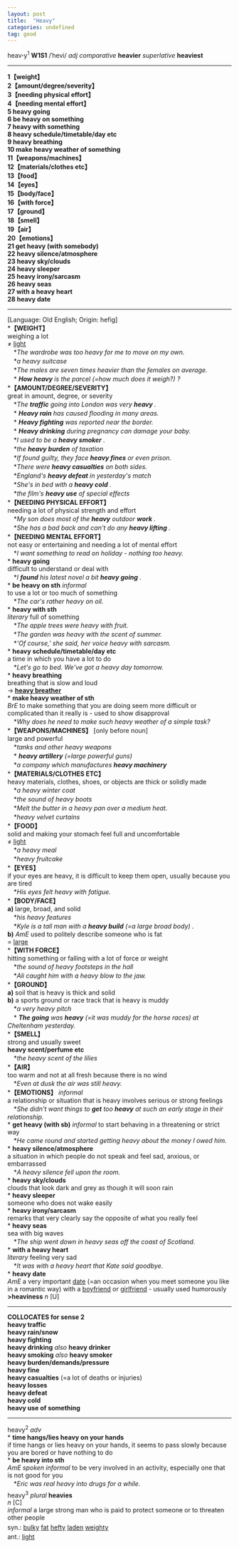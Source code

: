 ```yaml
---
layout: post
title:  "Heavy"
categories: undefined
tag: good
---
```

<DIV style="MARGIN: 0px 0px 5px">heav<B>·</B>y<SUP>1</SUP> <B>W1S1</B> /ˈhevi/ <I>adj comparative</I> <B>heavier</B> <I>superlative</I> <B>heaviest</B> <BR>
<HR>
<B>1【weight】</B><BR><B>2【amount/degree/severity】</B><BR><B>3【needing physical effort】</B><BR><B>4【needing mental effort】</B><BR><B>5 heavy going</B><BR><B>6 be heavy on something</B><BR><B>7 heavy with something</B><BR><B>8 heavy schedule/timetable/day etc</B><BR><B>9 heavy breathing</B><BR><B>10 make heavy weather of something</B><BR><B>11【weapons/machines】</B><BR><B>12【materials/clothes etc】</B><BR><B>13【food】</B><BR><B>14【eyes】</B><BR><B>15【body/face】</B><BR><B>16【with force】</B><BR><B>17【ground】</B><BR><B>18【smell】</B><BR><B>19【air】</B><BR><B>20【emotions】</B><BR><B>21 get heavy (with somebody)</B><BR><B>22 heavy silence/atmosphere</B><BR><B>23 heavy sky/clouds</B><BR><B>24 heavy sleeper</B><BR><B>25 heavy irony/sarcasm</B><BR><B>26 heavy seas</B><BR><B>27 with a heavy heart</B><BR><B>28 heavy date</B>
<HR>
[Language: Old English; Origin: hefig]<BR>*<B>【WEIGHT】</B><BR>weighing a lot<BR>≠ <A href="{{ site.baseurl }}/light"><U>light</U></A><BR>　*<I>The wardrobe was too heavy for me to move on my own.</I><BR>　*<I>a heavy suitcase</I><BR>　*<I>The males are seven times heavier than the females on average.</I><BR>　*<I> <B>How heavy</B> is the parcel (=how much does it weigh?) ?</I><BR>*<B>【AMOUNT/DEGREE/SEVERITY】</B><BR>great in amount, degree, or severity<BR>　*<I>The <B>traffic</B> going into London was very <B>heavy</B> .</I><BR>　*<I> <B>Heavy rain</B> has caused flooding in many areas.</I><BR>　*<I> <B>Heavy fighting</B> was reported near the border.</I><BR>　*<I> <B>Heavy drinking</B> during pregnancy can damage your baby.</I><BR>　*<I>I used to be a <B>heavy smoker</B> .</I><BR>　*<I>the <B>heavy burden</B> of taxation</I><BR>　*<I>If found guilty, they face <B>heavy fines</B> or even prison.</I><BR>　*<I>There were <B>heavy casualties</B> on both sides.</I><BR>　*<I>England's <B>heavy defeat</B> in yesterday's match</I><BR>　*<I>She's in bed with a <B>heavy cold</B> .</I><BR>　*<I>the film's <B>heavy use</B> of special effects</I><BR>*<B>【NEEDING PHYSICAL EFFORT】</B><BR>needing a lot of physical strength and effort<BR>　*<I>My son does most of the <B>heavy</B> outdoor <B>work</B> .</I><BR>　*<I>She has a bad back and can't do any <B>heavy lifting</B> .</I><BR>*<B>【NEEDING MENTAL EFFORT】</B><BR>not easy or entertaining and needing a lot of mental effort<BR>　*<I>I want something to read on holiday - nothing too heavy.</I><BR>* <B>heavy going</B><BR>difficult to understand or deal with<BR>　*<I>I <B>found</B> his latest novel a bit <B>heavy going</B> .</I><BR>* <B>be heavy on sth</B> <I>informal</I> <BR>to use a lot or too much of something<BR>　*<I>The car's rather heavy on oil.</I><BR>* <B>heavy with sth</B><BR><I>literary</I> full of something<BR>　*<I>The apple trees were heavy with fruit.</I><BR>　*<I>The garden was heavy with the scent of summer.</I><BR>　*<I>'Of course,' she said, her voice heavy with sarcasm.</I><BR>* <B>heavy schedule/timetable/day etc</B><BR>a time in which you have a lot to do<BR>　*<I>Let's go to bed. We've got a heavy day tomorrow.</I><BR>* <B>heavy breathing</B><BR>breathing that is slow and loud<BR>→<B> <A href="{{ site.baseurl }}/heavy%20breather"><U>heavy breather</U></A></B><BR>* <B>make heavy weather of sth</B><BR><I>BrE</I> to make something that you are doing seem more difficult or complicated than it really is - used to show disapproval<BR>　*<I>Why does he need to make such heavy weather of a simple task?</I><BR>*<B>【WEAPONS/MACHINES】</B> [only before noun]<BR>large and powerful<BR>　*<I>tanks and other heavy weapons</I><BR>　*<I> <B>heavy artillery</B> (=large powerful guns)</I> <BR>　*<I>a company which manufactures <B>heavy machinery</B> </I><BR>*<B>【MATERIALS/CLOTHES ETC】</B><BR>heavy materials, clothes, shoes, or objects are thick or solidly made<BR>　*<I>a heavy winter coat</I><BR>　*<I>the sound of heavy boots</I><BR>　*<I>Melt the butter in a heavy pan over a medium heat.</I><BR>　*<I>heavy velvet curtains</I><BR>*<B>【FOOD】</B><BR>solid and making your stomach feel full and uncomfortable<BR>≠ <A href="{{ site.baseurl }}/light"><U>light</U></A><BR>　*<I>a heavy meal</I><BR>　*<I>heavy fruitcake</I><BR>*<B>【EYES】</B><BR>if your eyes are heavy, it is difficult to keep them open, usually because you are tired<BR>　*<I>His eyes felt heavy with fatigue.</I><BR>*<B>【BODY/FACE】</B><BR><B>a)</B> large, broad, and solid<BR>　*<I>his heavy features</I><BR>　*<I>Kyle is a tall man with a <B>heavy build</B> (=a large broad body) .</I><BR><B>b)</B> <I>AmE</I> used to politely describe someone who is fat<BR>= <A href="{{ site.baseurl }}/large"><U>large</U></A><BR>*<B>【WITH FORCE】</B><BR>hitting something or falling with a lot of force or weight<BR>　*<I>the sound of heavy footsteps in the hall</I><BR>　*<I>Ali caught him with a heavy blow to the jaw.</I><BR>*<B>【GROUND】</B><BR><B>a)</B> soil that is heavy is thick and solid<BR><B>b)</B> a sports ground or race track that is heavy is muddy<BR>　*<I>a very heavy pitch</I><BR>　*<I> <B>The going</B> was <B>heavy</B> (=it was muddy for the horse races) at Cheltenham yesterday.</I><BR>*<B>【SMELL】</B><BR>strong and usually sweet<BR><B>heavy scent/perfume etc</B><BR>　*<I>the heavy scent of the lilies</I><BR>*<B>【AIR】</B><BR>too warm and not at all fresh because there is no wind<BR>　*<I>Even at dusk the air was still heavy.</I><BR>*<B>【EMOTIONS】</B> <I>informal</I> <BR>a relationship or situation that is heavy involves serious or strong feelings<BR>　*<I>She didn't want things to <B>get</B> too <B>heavy</B> at such an early stage in their relationship.</I><BR>* <B>get heavy (with sb)</B> <I>informal</I> to start behaving in a threatening or strict way<BR>　*<I>He came round and started getting heavy about the money I owed him.</I><BR>* <B>heavy silence/atmosphere</B><BR>a situation in which people do not speak and feel sad, anxious, or embarrassed<BR>　*<I>A heavy silence fell upon the room.</I><BR>* <B>heavy sky/clouds</B><BR>clouds that look dark and grey as though it will soon rain<BR>* <B>heavy sleeper</B><BR>someone who does not wake easily<BR>* <B>heavy irony/sarcasm</B><BR>remarks that very clearly say the opposite of what you really feel<BR>* <B>heavy seas</B><BR>sea with big waves<BR>　*<I>The ship went down in heavy seas off the coast of Scotland.</I><BR>* <B>with a heavy heart</B><BR><I>literary</I> feeling very sad<BR>　*<I>It was with a heavy heart that Kate said goodbye.</I><BR>* <B>heavy date</B><BR><I>AmE</I> a very important <A href="{{ site.baseurl }}/date"><U>date</U></A> (=an occasion when you meet someone you like in a romantic way) with a <A href="{{ site.baseurl }}/boyfriend"><U>boyfriend</U></A> or <A href="{{ site.baseurl }}/girlfriend"><U>girlfriend</U></A> - usually used humorously<BR><B>&gt;heaviness</B> <I>n</I> [U]
<HR>
<B>COLLOCATES for sense 2</B> <BR><B>heavy traffic</B> <BR><B>heavy rain/snow</B> <BR><B>heavy fighting</B> <BR><B>heavy drinking</B> <I>also </I><B>heavy drinker</B> <BR><B>heavy smoking</B> <I>also </I><B>heavy smoker</B> <BR><B>heavy burden/demands/pressure</B> <BR><B>heavy fine</B> <BR><B>heavy casualties</B> (=a lot of deaths or injuries) <BR><B>heavy losses</B> <BR><B>heavy defeat</B> <BR><B>heavy cold</B> <BR><B>heavy use of something</B>
<HR>
</DIV>
<DIV style="MARGIN: 0px 0px 5px">heavy<SUP>2</SUP> <I>adv</I> <BR>* <B>time hangs/lies heavy on your hands</B><BR>if time hangs or lies heavy on your hands, it seems to pass slowly because you are bored or have nothing to do<BR>* <B>be heavy into sth</B><BR><I>AmE spoken informal</I> to be very involved in an activity, especially one that is not good for you<BR>　*<I>Eric was real heavy into drugs for a while.</I></DIV>
<DIV style="MARGIN: 0px 0px 5px">heavy<SUP>3</SUP> <I>plural</I> <B>heavies</B> <BR><I>n</I> [C] <BR><I>informal</I> a large strong man who is paid to protect someone or to threaten other people</DIV>
<DIV style="MARGIN: 0px 0px 5px">
<DIV style="MARGIN: 4px 0px">syn.: <A href="{{ site.baseurl }}/bulky"><U>bulky</U></A> <A href="{{ site.baseurl }}/fat"><U>fat</U></A> <A href="{{ site.baseurl }}/hefty"><U>hefty</U></A> <A href="{{ site.baseurl }}/laden"><U>laden</U></A> <A href="{{ site.baseurl }}/weighty"><U>weighty</U></A></DIV>
<DIV style="MARGIN: 4px 0px">ant.: <A href="{{ site.baseurl }}/light"><U>light</U></A></DIV></DIV>
